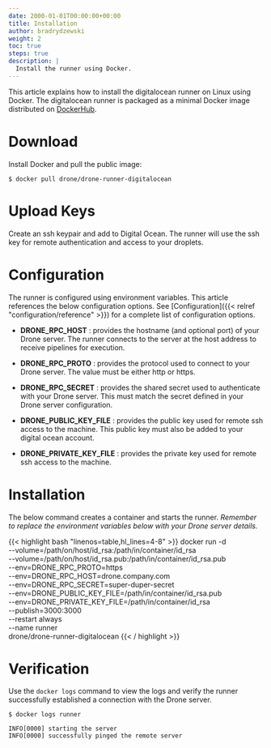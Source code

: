 ```yaml
---
date: 2000-01-01T00:00:00+00:00
title: Installation
author: bradrydzewski
weight: 2
toc: true
steps: true
description: |
  Install the runner using Docker.
---
```


This article explains how to install the digitalocean runner on Linux using Docker. The digitalocean runner is packaged as a minimal Docker image distributed on [DockerHub](https://hub.docker.com/r/drone/drone-runner-digitalocean).

# Download

Install Docker and pull the public image:

```
$ docker pull drone/drone-runner-digitalocean
```

# Upload Keys

Create an ssh keypair and add to Digital Ocean. The runner will use the ssh key for remote authentication and access to your droplets.

# Configuration

The runner is configured using environment variables. This article references the below configuration options. See [Configuration]({{< relref "configuration/reference" >}}) for a complete list of configuration options.

* __DRONE_RPC_HOST__
  : provides the hostname (and optional port) of your Drone server. The runner connects to the server at the host address to receive pipelines for execution.

* __DRONE_RPC_PROTO__
  : provides the protocol used to connect to your Drone server. The value must be either http or https.

* __DRONE_RPC_SECRET__
  : provides the shared secret used to authenticate with your Drone server. This must match the secret defined in your Drone server configuration.

* __DRONE_PUBLIC_KEY_FILE__
  : provides the public key used for remote ssh access to the machine. This public key must also be added to your digital ocean account.

* __DRONE_PRIVATE_KEY_FILE__
  : provides the private key used for remote ssh access to the machine.

# Installation

The below command creates a container and starts the runner. _Remember to replace the environment variables below with your Drone server details._

{{< highlight bash "linenos=table,hl_lines=4-8" >}}
docker run -d \
  --volume=/path/on/host/id_rsa:/path/in/container/id_rsa \
  --volume=/path/on/host/id_rsa.pub:/path/in/container/id_rsa.pub \
  --env=DRONE_RPC_PROTO=https \
  --env=DRONE_RPC_HOST=drone.company.com \
  --env=DRONE_RPC_SECRET=super-duper-secret \
  --env=DRONE_PUBLIC_KEY_FILE=/path/in/container/id_rsa.pub \
  --env=DRONE_PRIVATE_KEY_FILE=/path/in/container/id_rsa \
  --publish=3000:3000 \
  --restart always \
  --name runner \
  drone/drone-runner-digitalocean
{{< / highlight >}}

# Verification

Use the `docker logs` command to view the logs and verify the runner successfully established a connection with the Drone server.

```
$ docker logs runner

INFO[0000] starting the server
INFO[0000] successfully pinged the remote server 
```
